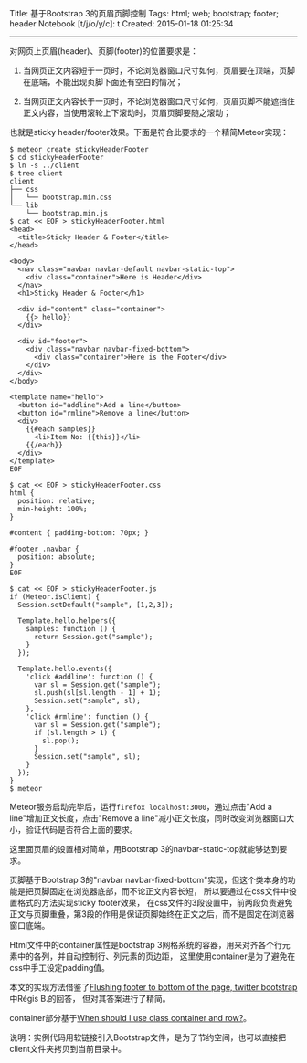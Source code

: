 Title: 基于Bootstrap 3的页眉页脚控制
Tags: html; web; bootstrap; footer; header
Notebook [t/j/o/y/c]: t
Created: 2015-01-18 01:25:34

------

对网页上页眉(header)、页脚(footer)的位置要求是：

1. 当网页正文内容短于一页时，不论浏览器窗口尺寸如何，页眉要在顶端，页脚在底端，不能出现页脚下面还有空白的情况；

1. 当网页正文内容长于一页时，不论浏览器窗口尺寸如何，页眉页脚不能遮挡住正文内容，当使用滚轮上下滚动时，页眉页脚要随之滚动；

也就是sticky header/footer效果。下面是符合此要求的一个精简Meteor实现：

    $ meteor create stickyHeaderFooter
    $ cd stickyHeaderFooter
    $ ln -s ../client
    $ tree client
    client
    ├── css
    │   └── bootstrap.min.css
    └── lib
        └── bootstrap.min.js
    $ cat << EOF > stickyHeaderFooter.html
    <head>
      <title>Sticky Header & Footer</title>
    </head>

    <body>
      <nav class="navbar navbar-default navbar-static-top">
        <div class="container">Here is Header</div>
      </nav>
      <h1>Sticky Header & Footer</h1>

      <div id="content" class="container">
        {{> hello}}
      </div>

      <div id="footer">
        <div class="navbar navbar-fixed-bottom">
          <div class="container">Here is the Footer</div>
        </div>
      </div>
    </body>

    <template name="hello">
      <button id="addline">Add a line</button>
      <button id="rmline">Remove a line</button>
      <div>
        {{#each samples}}
          <li>Item No: {{this}}</li>
        {{/each}}
      </div>
    </template>
    EOF

    $ cat << EOF > stickyHeaderFooter.css
    html {
      position: relative;
      min-height: 100%;
    }

    #content { padding-bottom: 70px; }

    #footer .navbar {
      position: absolute;
    }
    EOF

    $ cat << EOF > stickyHeaderFooter.js
    if (Meteor.isClient) {
      Session.setDefault("sample", [1,2,3]);

      Template.hello.helpers({
        samples: function () {
          return Session.get("sample");
        }
      });

      Template.hello.events({
        'click #addline': function () {
          var sl = Session.get("sample");
          sl.push(sl[sl.length - 1] + 1);
          Session.set("sample", sl);
        },
        'click #rmline': function () {
          var sl = Session.get("sample");
          if (sl.length > 1) {
            sl.pop();
          }
          Session.set("sample", sl);
        }
      });
    }
    $ meteor

Meteor服务启动完毕后，运行`firefox localhost:3000`，通过点击"Add a line"增加正文长度，点击"Remove a line"减小正文长度，同时改变浏览器窗口大小，验证代码是否符合上面的要求。

这里面页眉的设置相对简单，用Bootstrap 3的navbar-static-top就能够达到要求。

页脚基于Bootstrap 3的"navbar navbar-fixed-bottom"实现，但这个类本身的功能是把页脚固定在浏览器底部，而不论正文内容长短，
所以要通过在css文件中设置格式的方法实现sticky footer效果，
在css文件的3段设置中，前两段负责避免正文与页脚重叠，第3段的作用是保证页脚始终在正文之后，而不是固定在浏览器窗口底端。

Html文件中的container属性是bootstrap 3网格系统的容器，用来对齐各个行元素中的各列，并自动控制行、列元素的页边距，
这里使用container是为了避免在css中手工设定padding值。

本文的实现方法借鉴了[Flushing footer to bottom of the page, twitter bootstrap](http://stackoverflow.com/questions/10099422/flushing-footer-to-bottom-of-the-page-twitter-bootstrap)中Régis B.的回答，
但对其答案进行了精简。

container部分基于[When should I use class container and row?](http://stackoverflow.com/questions/19983857/when-should-i-use-class-container-and-row)。

说明：实例代码用软链接引入Bootstrap文件，是为了节约空间，也可以直接把client文件夹拷贝到当前目录中。
